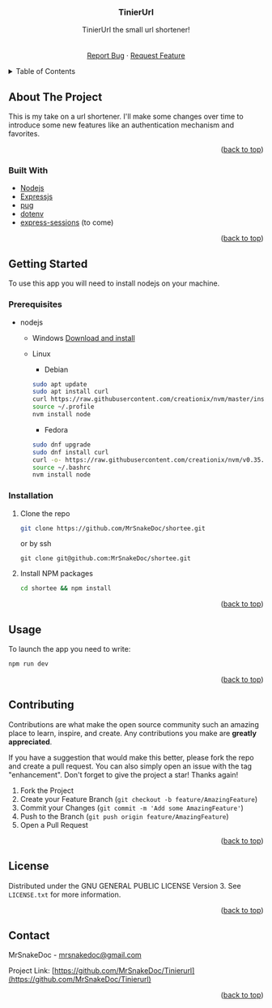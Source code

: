 <div align="center">
  <h3 align="center">TinierUrl</h3>

  <p align="center">
    TinierUrl the small url shortener!
    <br />
    <br />
    <br />
    <a href="https://github.com/MrSnakeDoc/weather-app/issues">Report Bug</a>
    ·
    <a href="https://github.com/MrSnakeDoc/weather-app/issues">Request Feature</a>
  </p>
</div>

<!-- TABLE OF CONTENTS -->
<details>
  <summary>Table of Contents</summary>
  <ol>
    <li>
      <a href="#about-the-project">About The Project</a>
      <ul>
        <li><a href="#built-with">Built With</a></li>
      </ul>
    </li>
    <li>
      <a href="#getting-started">Getting Started</a>
      <ul>
        <li><a href="#prerequisites">Prerequisites</a></li>
        <li><a href="#installation">Installation</a></li>
      </ul>
    </li>
    <li><a href="#usage">Usage</a></li>
    <li><a href="#contributing">Contributing</a></li>
    <li><a href="#license">License</a></li>
    <li><a href="#contact">Contact</a></li>
    <li><a href="#acknowledgments">Acknowledgments</a></li>
  </ol>
</details>

<!-- ABOUT THE PROJECT -->

## About The Project

This is my take on a url shortener. I'll make some changes over time to introduce some new features like an authentication mechanism and favorites.

<p align="right">(<a href="#top">back to top</a>)</p>

### Built With

- [Nodejs](https://nodejs.org/en/)
- [Expressjs](https://expressjs.com/)
- [pug](https://pugjs.org/)
- [dotenv](https://www.npmjs.com/package/dotenv)
- [express-sessions](https://www.npmjs.com/package/express-session) (to come)

<p align="right">(<a href="#top">back to top</a>)</p>

<!-- GETTING STARTED -->

## Getting Started

To use this app you will need to install nodejs on your machine.

### Prerequisites

- nodejs

  - Windows
    [Download and install](https://nodejs.org/en/)

  - Linux

    - Debian

    ```bash
    sudo apt update
    sudo apt install curl
    curl https://raw.githubusercontent.com/creationix/nvm/master/install.sh | bash
    source ~/.profile
    nvm install node
    ```

    - Fedora

    ```bash
    sudo dnf upgrade
    sudo dnf install curl
    curl -o- https://raw.githubusercontent.com/creationix/nvm/v0.35.1/install.sh | bash
    source ~/.bashrc
    nvm install node
    ```

### Installation

1. Clone the repo
   ```bash
   git clone https://github.com/MrSnakeDoc/shortee.git
   ```
   or by ssh
   ```
   git clone git@github.com:MrSnakeDoc/shortee.git
   ```
2. Install NPM packages
   ```bash
   cd shortee && npm install
   ```

<p align="right">(<a href="#top">back to top</a>)</p>

<!-- USAGE EXAMPLES -->

## Usage

To launch the app you need to write:

```bash
npm run dev
```

<p align="right">(<a href="#top">back to top</a>)</p>

<!-- CONTRIBUTING -->

## Contributing

Contributions are what make the open source community such an amazing place to learn, inspire, and create. Any contributions you make are **greatly appreciated**.

If you have a suggestion that would make this better, please fork the repo and create a pull request. You can also simply open an issue with the tag "enhancement".
Don't forget to give the project a star! Thanks again!

1. Fork the Project
2. Create your Feature Branch (`git checkout -b feature/AmazingFeature`)
3. Commit your Changes (`git commit -m 'Add some AmazingFeature'`)
4. Push to the Branch (`git push origin feature/AmazingFeature`)
5. Open a Pull Request

<p align="right">(<a href="#top">back to top</a>)</p>

<!-- LICENSE -->

## License

Distributed under the GNU GENERAL PUBLIC LICENSE Version 3. See `LICENSE.txt` for more information.

<p align="right">(<a href="#top">back to top</a>)</p>

<!-- CONTACT -->

## Contact

MrSnakeDoc - mrsnakedoc@gmail.com

Project Link: [https://github.com/MrSnakeDoc/Tinierurl](https://github.com/MrSnakeDoc/Tinierurl)

<p align="right">(<a href="#top">back to top</a>)</p>
